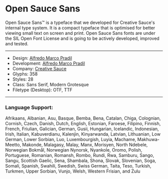 # Open Sauce Sans

Open Sauce Sans™ is a typeface that we developed for Creative Sauce's internal type system. It is a compact typeface that is optimised for better viewing small text on screen and print. Open Sauce Sans fonts are under the SIL Open Font License and is going to be actively developed, improved and tested.

---

- Design: [Alfredo Marco Pradil](https://www.behance.net/pradil)
- Development: [Alfredo Marco Pradil](https://www.behance.net/pradil)
- Company: [Creative Sauce](https://www.behance.net/creativesauceagency)
- Glyphs: 358
- Styles: 28
- Class: Sans Serif, Modern Grotesque
- Filetype (Desktop): OTF, TTF

---

### Language Support: 
Afrikaans, Albanian, Asu, Basque, Bemba, Bena, Catalan, Chiga, Colognian, Cornish, Czech, Danish, Dutch, English, Estonian, Faroese, Filipino, Finnish, French, Friulian, Galician, German, Gusii, Hungarian, Icelandic, Indonesian, Irish, Italian, Kabuverdianu, Kalenjin, Kinyarwanda, Latvian, Lithuanian, Low German, Lower Sorbian, Luo, Luxembourgish, Luyia, Machame, Makhuwa-Meetto, Makonde, Malagasy, Malay, Manx, Morisyen, North Ndebele, Norwegian Bokmål, Norwegian Nynorsk, Nyankole, Oromo, Polish, Portuguese, Romanian, Romansh, Rombo, Rundi, Rwa, Samburu, Sango, Sangu, Scottish Gaelic, Sena, Shambala, Shona, Slovak, Slovenian, Soga, Somali, Spanish, Swahili, Swedish, Swiss German, Taita, Teso, Turkish, Turkmen, Upper Sorbian, Vunjo, Welsh, Western Frisian, and Zulu
